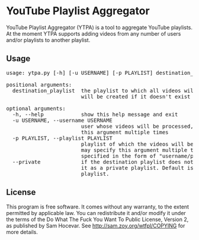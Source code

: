 YouTube Playlist Aggregator
===========================

YouTube Playlist Aggregator (YTPA) is a tool to aggregate YouTube playlists.
At the moment YTPA supports adding videos from any number of users and/or
playlists to another playlist.


Usage
-----

<pre>
usage: ytpa.py [-h] [-u USERNAME] [-p PLAYLIST] destination_playlist

positional arguments:
  destination_playlist  the playlist to which all videos will be added. It
                        will be created if it doesn't exist

optional arguments:
  -h, --help            show this help message and exit
  -u USERNAME, --username USERNAME
                        user whose videos will be processed, you may specify
                        this argument multiple times
  -p PLAYLIST, --playlist PLAYLIST
                        playlist of which the videos will be processed, you
                        may specify this argument multiple times. Must be
                        specified in the form of "username/playlistname".
  --private             if the destination playlist does not yet exist, create
                        it as a private playlist. Default is a public
                        playlist.
</pre>


License
-------

This program is free software. It comes without any warranty, to the extent
permitted by applicable law. You can redistribute it and/or modify it under
the terms of the Do What The Fuck You Want To Public License, Version 2, as
published by Sam Hocevar.
See http://sam.zoy.org/wtfpl/COPYING for more details.
